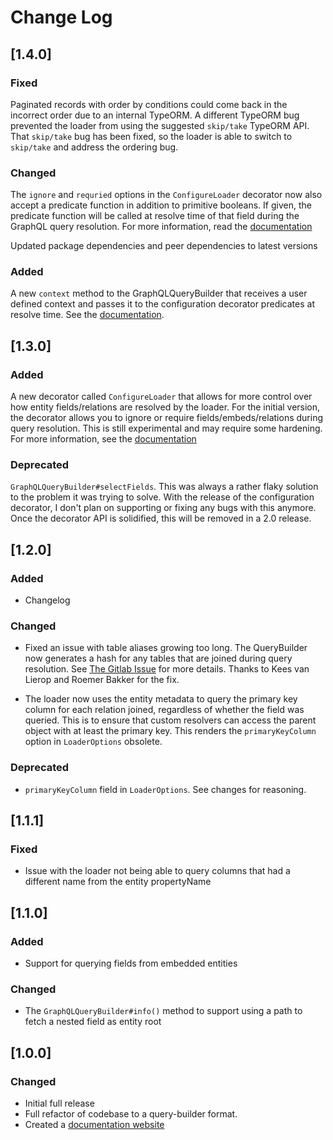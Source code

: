 # Change Log

## [1.4.0]

### Fixed

Paginated records with order by conditions could come back in the incorrect order due to an internal TypeORM. A different TypeORM bug prevented the loader from using the suggested `skip/take` TypeORM API. That `skip/take` bug has been fixed, so the loader is able to switch to `skip/take` and address the ordering bug. 

### Changed

The `ignore` and `requried` options in the `ConfigureLoader` decorator now also accept a predicate function in addition to primitive booleans. If given, the predicate function will be called at resolve time of that field during the GraphQL query resolution. For more information, read the [documentation](https://gql-loader.bmuller.net/globals.html#fieldconfigurationpredicate)

Updated package dependencies and peer dependencies to latest versions


### Added

A new `context` method to the GraphQLQueryBuilder that receives a user defined context and passes it to the configuration decorator predicates at resolve time. See the [documentation](https://gql-loader.bmuller.net/classes/graphqlquerybuilder.html#context).

## [1.3.0]

### Added
A new decorator called `ConfigureLoader` that allows for more control over how entity fields/relations are resolved by the loader. For the initial version, the decorator allows you to ignore or require fields/embeds/relations during query resolution. This is still experimental and may require some hardening. For more information, see the [documentation](https://gql-loader.bmuller.net/globals.html#configureloader)

### Deprecated

`GraphQLQueryBuilder#selectFields`. This was always a rather flaky solution to the problem it was trying to solve. With the release of the configuration decorator, I don't plan on supporting or fixing any bugs with this anymore. Once the decorator API is solidified, this will be removed in a 2.0 release. 

## [1.2.0]

### Added

* Changelog

### Changed

* Fixed an issue with table aliases growing too long. The QueryBuilder now generates a hash for any tables that are joined during query resolution. See [The Gitlab Issue](https://gitlab.com/Mando75/typeorm-graphql-loader/-/issues/7) for more details. Thanks to Kees van Lierop and Roemer Bakker for the fix. 

* The loader now uses the entity metadata to query the primary key column for each relation joined, regardless of whether the field was queried. This is to ensure that custom resolvers can access the parent object with at least the primary key. This renders the `primaryKeyColumn` option in `LoaderOptions` obsolete.

### Deprecated

* `primaryKeyColumn` field in `LoaderOptions`. See changes for reasoning.


## [1.1.1]

### Fixed

* Issue with the loader not being able to query columns that had a different name from the entity propertyName

## [1.1.0]

### Added

* Support for querying fields from embedded entities

### Changed

* The `GraphQLQueryBuilder#info()` method to support using a path to fetch a nested field as entity root

## [1.0.0]

### Changed
* Initial full release
* Full refactor of codebase to a query-builder format. 
* Created a [documentation website](https://gql-loader.bmuller.net)


